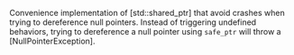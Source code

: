 Convenience implementation of [std::shared_ptr] that avoid crashes when trying to dereference null pointers. Instead of triggering undefined behaviors, trying to dereference a null pointer using `safe_ptr` will throw a [NullPointerException].
